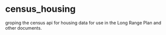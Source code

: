 # census_housing
groping the census api for housing data for use in the Long Range Plan and other documents.
